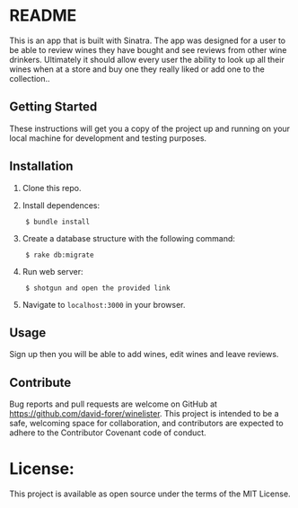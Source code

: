 # README

This is an app that is built with Sinatra. The app was designed for a user to be able to review wines they have bought and see reviews from other wine drinkers. Ultimately it should allow every user the ability to look up all their wines when at a store and buy one they really liked or add one to the collection..

## Getting Started
These instructions will get you a copy of the project up and running on your local machine for development and testing purposes.

## Installation

1. Clone this repo.

2. Install dependences:
```
    $ bundle install
```
3. Create a database structure with the following command:
```
    $ rake db:migrate
```
4. Run web server:
```
    $ shotgun and open the provided link 
```
5. Navigate to `localhost:3000` in your browser.

## Usage

Sign up then you will be able to add wines, edit wines and leave reviews.

## Contribute

Bug reports and pull requests are welcome on GitHub at https://github.com/david-forer/winelister. This project is intended to be a safe, welcoming space for collaboration, and contributors are expected to adhere to the Contributor Covenant code of conduct.

# License:

This project is available as open source under the terms of the MIT License.
